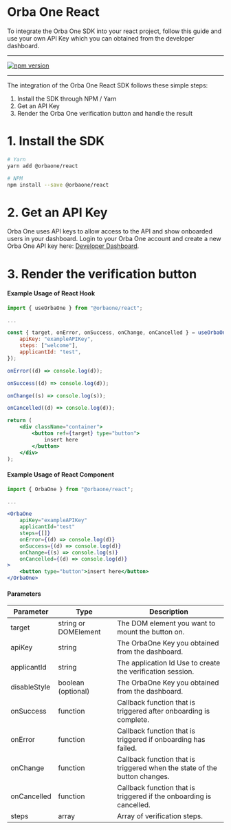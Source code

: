 # Orba One React

To integrate the Orba One SDK into your react project, follow this guide and use your
own API Key which you can obtained from the developer dashboard.

---

[![npm version](https://badge.fury.io/js/%40orbaone%2Fcore.svg)](https://badge.fury.io/js/%40orbaone%2Fcore)

---

The integration of the Orba One React SDK follows these simple steps:

1. Install the SDK through NPM / Yarn
2. Get an API Key
3. Render the Orba One verification button and handle the result

# 1. Install the SDK

```bash
# Yarn
yarn add @orbaone/react

# NPM
npm install --save @orbaone/react
```

# 2. Get an API Key

Orba One uses API keys to allow access to the API and show onboarded users in your dashboard. Login to your Orba One account and create a new Orba One API key here: [Developer Dashboard](https://vendor.orbaone.com).

# 3. Render the verification button

#### Example Usage of React Hook

```jsx
import { useOrbaOne } from "@orbaone/react";

...

const { target, onError, onSuccess, onChange, onCancelled } = useOrbaOne({
    apiKey: "exampleAPIKey",
    steps: ["welcome"],
    applicantId: "test",
});

onError((d) => console.log(d));

onSuccess((d) => console.log(d));

onChange((s) => console.log(s));

onCancelled((d) => console.log(d));

return (
    <div className="container">
        <button ref={target} type="button">
            insert here
        </button>
    </div>
);
```

#### Example Usage of React Component

```jsx
import { OrbaOne } from "@orbaone/react";

...

<OrbaOne
    apiKey="exampleAPIKey"
    applicantId="test"
    steps={[]}
    onError={(d) => console.log(d)}
    onSuccess={(d) => console.log(d)}
    onChange={(s) => console.log(s)}
    onCancelled={(d) => console.log(d)}
>
    <button type="button">insert here</button>
</OrbaOne>
```

#### Parameters

| Parameter    | Type                 | Description                                                  |
| ------------ | -------------------- | ------------------------------------------------------------ |
| target       | string or DOMElement | The DOM element you want to mount the button on.             |
| apiKey       | string               | The OrbaOne Key you obtained from the dashboard.             |
| applicantId  | string               | The application Id Use to create the verification session.   |
| disableStyle | boolean (optional)   | The OrbaOne Key you obtained from the dashboard.             |
| onSuccess    | function             | Callback function that is triggered after onboarding is complete. |
| onError      | function             | Callback function that is triggered if onboarding has failed. |
| onChange     | function             | Callback function that is triggered when the state of the button changes. |
| onCancelled  | function             | Callback function that is triggered if the onboarding is cancelled. |
| steps        | array                | Array of verification steps.                                 |
